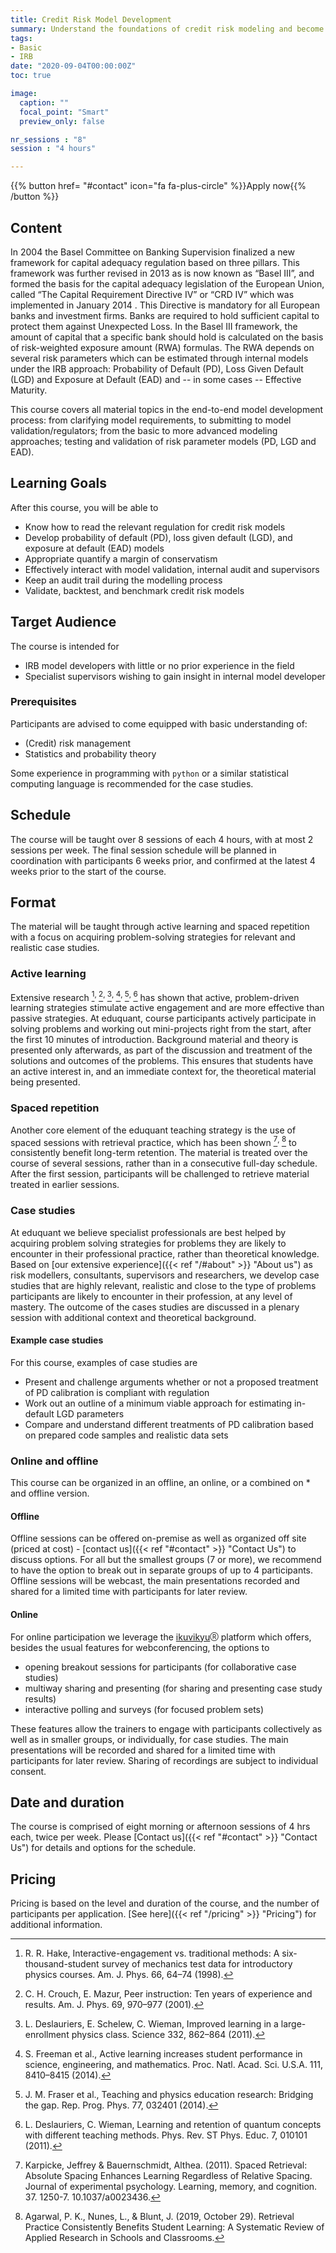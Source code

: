 ```yaml
---
title: Credit Risk Model Development
summary: Understand the foundations of credit risk modeling and become an effective model developer.
tags:
- Basic
- IRB
date: "2020-09-04T00:00:00Z"
toc: true

image:
  caption: ""
  focal_point: "Smart"
  preview_only: false

nr_sessions : "8"
session : "4 hours"

---
```


{{% button href= "#contact" icon="fa fa-plus-circle" %}}Apply now{{% /button %}}

## Content

In 2004 the Basel Committee on Banking Supervision finalized a new framework for capital adequacy regulation based on three pillars. This framework was further revised in 2013 as is now known as “Basel III”, and formed the basis for the capital adequacy legislation of the European Union, called “The Capital Requirement Directive IV” or “CRD IV” which was implemented in January 2014 . This Directive is mandatory for all European banks and investment firms. Banks are required to hold sufficient capital to protect them against Unexpected Loss. In the Basel III framework, the amount of capital that a specific bank should hold is calculated on the basis of risk-weighted exposure amount (RWA) formulas. The RWA depends on several risk parameters which can be estimated through internal models under the IRB approach: Probability of Default (PD), Loss Given Default (LGD) and Exposure at Default (EAD) and -- in some cases -- Effective Maturity.

This course covers all material topics in the end-to-end model development process: from clarifying model requirements, to submitting to model validation/regulators; from the basic to more advanced modeling approaches; testing and validation of risk parameter models (PD, LGD and EAD).

## Learning Goals

After this course, you will be able to

 * Know how to read the relevant regulation for credit risk models
 * Develop probability of default (PD), loss given default (LGD), and exposure at default (EAD) models
 * Appropriate quantify a margin of conservatism
 * Effectively interact with model validation, internal audit and supervisors
 * Keep an audit trail during the modelling process
 * Validate, backtest, and benchmark credit risk models

## Target Audience

The course is intended for 

* IRB model developers with little or no prior experience in the field
* Specialist supervisors wishing to gain insight in internal model developer

### Prerequisites


Participants are advised to come equipped with basic understanding of:

 * (Credit) risk management
 * Statistics and probability theory

Some experience in programming with `python` or a similar statistical computing language is recommended for the case studies. 


## Schedule

The course will be taught over 8 sessions of each 4 hours, with at most 2 sessions per week. The final session schedule will be planned in coordination with participants 6 weeks prior, and confirmed at the latest 4 weeks prior to the start of the course.

## Format

The material will be taught through active learning and spaced repetition with a focus on acquiring problem-solving strategies for relevant and realistic case studies.


### Active learning

Extensive research [^1]<sup>, </sup>[^2]<sup>, </sup>[^3]<sup>, </sup>[^4]<sup>, </sup>[^5]<sup>, </sup>[^6] has shown that active, problem-driven learning strategies stimulate active engagement and are more effective than passive strategies. At eduquant, course participants actively participate in solving problems and working out mini-projects right from the start, after the first 10 minutes of introduction. Background material and theory is presented only afterwards, as part of the discussion and treatment of the solutions and outcomes of the problems. This ensures that students have an active interest in, and an immediate context for, the theoretical material being presented.  

### Spaced repetition

Another core element of the eduquant teaching strategy is the use of spaced sessions with retrieval practice, which has been shown [^7]<sup>, </sup>[^8] to consistently benefit long-term retention. The material is treated over the course of several sessions, rather than in a consecutive full-day schedule. After the first session, participants will be challenged to retrieve material treated in earlier sessions. 


### Case studies

At eduquant we believe specialist professionals are best helped by acquiring problem solving strategies for problems they are likely to encounter in their professional practice, rather than theoretical knowledge. Based on [our extensive experience]({{< ref "/#about" >}} "About us") as risk modellers, consultants, supervisors and researchers, we develop case studies that are highly relevant, realistic and close to the type of problems participants are likely to encounter in their profession, at any level of mastery. The outcome of the cases studies are discussed in a plenary session with additional context and theoretical background.



[^1]: R. R. Hake, Interactive-engagement vs. traditional methods: A six-thousand-student survey of mechanics test data for introductory physics courses. Am. J. Phys. 66, 64–74 (1998).
[^2]: C. H. Crouch, E. Mazur, Peer instruction: Ten years of experience and results. Am. J. Phys. 69, 970–977 (2001).
[^3]: L. Deslauriers, E. Schelew, C. Wieman, Improved learning in a large-enrollment physics class. Science 332, 862–864 (2011).
[^4]: S. Freeman et al., Active learning increases student performance in science, engineering, and mathematics. Proc. Natl. Acad. Sci. U.S.A. 111, 8410–8415 (2014).
[^5]: J. M. Fraser et al., Teaching and physics education research: Bridging the gap. Rep. Prog. Phys. 77, 032401 (2014).
[^6]: L. Deslauriers, C. Wieman, Learning and retention of quantum concepts with different teaching methods. Phys. Rev. ST Phys. Educ. 7, 010101 (2011).

[^7]: Karpicke, Jeffrey & Bauernschmidt, Althea. (2011). Spaced Retrieval: Absolute Spacing Enhances Learning Regardless of Relative Spacing. Journal of experimental psychology. Learning, memory, and cognition. 37. 1250-7. 10.1037/a0023436.
[^8]: Agarwal, P. K., Nunes, L., & Blunt, J. (2019, October 29). Retrieval Practice Consistently Benefits Student Learning: A Systematic Review of Applied Research in Schools and Classrooms. 

#### Example case studies

For this course, examples of case studies are 

 * Present and challenge arguments whether or not a proposed treatment of PD calibration is compliant with regulation
 * Work out an outline of a minimum viable approach for estimating in-default LGD parameters
 * Compare and understand different treatments of PD calibration based on prepared code samples and realistic data sets

### Online and offline

This course can be organized in an offline, an online, or a combined on * and offline version. 

#### Offline

Offline sessions can be offered on-premise as well as organized off site (priced at cost) - [contact us]({{< ref "#contact" >}} "Contact Us") to discuss options. For all but the smallest groups (7 or more), we recommend to have the option to break out in separate groups of up to 4 participants. Offline sessions will be webcast, the main presentations recorded and shared for a limited time with participants for later review.

#### Online

For online participation we leverage the [ikuvikyu](https://ikyvikyo.org)<sub><sup>Ⓡ</sup></sub>  platform which offers, besides the usual features for webconferencing, the options to 

 * opening breakout sessions for participants (for collaborative case studies)
 * multiway sharing and presenting (for sharing and presenting case study results)
 * interactive polling and surveys (for focused problem sets)
 
These features allow the trainers to engage with participants collectively as well as in smaller groups, or individually, for case studies. The main presentations will be recorded and shared for a limited time with participants for later review. Sharing of recordings are subject to individual consent.


## Date and duration

The course is comprised of eight morning or afternoon sessions of 4 hrs each, twice per week. Please [Contact us]({{< ref "#contact" >}} "Contact Us") for details and options for the schedule.


## Pricing

Pricing is based on the level and duration of the course, and the number of participants per application. [See here]({{< ref "/pricing" >}} "Pricing") for additional information.
